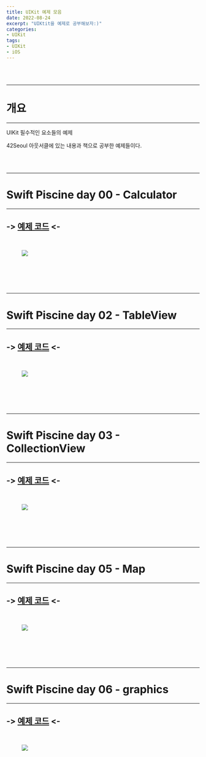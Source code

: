 ```yaml
---
title: UIKit 예제 모음
date: 2022-08-24
excerpt: "UIKtit을 예제로 공부해보자:)"
categories:
- UIKit
tags:
- UIKit
- iOS
---
```



<br />
<br />

---

# 개요

---

UIKit 필수적인 요소들의 예제

42Seoul 아웃서클에 있는 내용과 책으로 공부한 예제들이다.


<br />
<br />

---

# Swift Piscine day 00 - Calculator 

---

## -> [예제 코드](https://github.com/dq-QQQ/UIKit_Example/tree/main/day00_Calculator) <-

<br />

<figure>
	<a href="https://user-images.githubusercontent.com/79088896/186394318-c840fee9-9ca4-4830-8c6e-8e69c37a7aa9.gif">
		<img src="https://user-images.githubusercontent.com/79088896/186394318-c840fee9-9ca4-4830-8c6e-8e69c37a7aa9.gif" class="w8" />
	</a>
</figure>


<br />
<br />
<br />
<br />

---

# Swift Piscine day 02 - TableView 

---

## -> [예제 코드](https://github.com/dq-QQQ/UIKit_Example/tree/main/day02_TableView) <-

<br />

<figure>
	<a href="https://user-images.githubusercontent.com/79088896/186399958-659d61a6-d871-4f0a-a91f-4df406a9075e.gif">
		<img src="https://user-images.githubusercontent.com/79088896/186399958-659d61a6-d871-4f0a-a91f-4df406a9075e.gif" class="w8" />
	</a>
</figure>


<br />
<br />
<br />
<br />

---

# Swift Piscine day 03 - CollectionView 

---

## -> [예제 코드](https://github.com/dq-QQQ/UIKit_Example/tree/main/day03_CollectionView) <-

<br />

<figure>
	<a href="https://user-images.githubusercontent.com/79088896/186402313-26378aab-4c3e-4d73-ae2e-c80986ac8bfd.gif">
		<img src="https://user-images.githubusercontent.com/79088896/186402313-26378aab-4c3e-4d73-ae2e-c80986ac8bfd.gif" class="w8" />
	</a>
</figure>


<br />
<br />
<br />
<br />

---

# Swift Piscine day 05 - Map 

---

## -> [예제 코드](https://github.com/dq-QQQ/UIKit_Example/tree/main/day05_map) <-

<br />

<figure>
	<a href="https://user-images.githubusercontent.com/79088896/186403187-32c6dec2-11cc-4245-b17d-0f17b372991c.gif">
		<img src="https://user-images.githubusercontent.com/79088896/186403187-32c6dec2-11cc-4245-b17d-0f17b372991c.gif" class="w8" />
	</a>
</figure>


<br />
<br />
<br />
<br />

---

# Swift Piscine day 06 - graphics 

---

## -> [예제 코드](https://github.com/dq-QQQ/UIKit_Example/tree/main/day06_graphics) <-

<br />

<figure>
	<a href="https://user-images.githubusercontent.com/79088896/186404257-09bfd876-f7ad-4d7b-abb7-9888610af5b7.gif">
		<img src="https://user-images.githubusercontent.com/79088896/186404257-09bfd876-f7ad-4d7b-abb7-9888610af5b7.gif" class="w8" />
	</a>
</figure>
